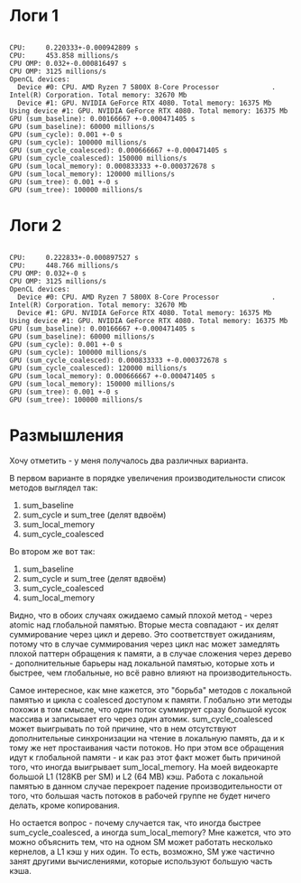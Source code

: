 # Логи 1

```

CPU:     0.220333+-0.000942809 s
CPU:     453.858 millions/s
CPU OMP: 0.032+-0.000816497 s
CPU OMP: 3125 millions/s
OpenCL devices:
  Device #0: CPU. AMD Ryzen 7 5800X 8-Core Processor             . Intel(R) Corporation. Total memory: 32670 Mb
  Device #1: GPU. NVIDIA GeForce RTX 4080. Total memory: 16375 Mb
Using device #1: GPU. NVIDIA GeForce RTX 4080. Total memory: 16375 Mb
GPU (sum_baseline): 0.00166667 +-0.000471405 s
GPU (sum_baseline): 60000 millions/s
GPU (sum_cycle): 0.001 +-0 s
GPU (sum_cycle): 100000 millions/s
GPU (sum_cycle_coalesced): 0.000666667 +-0.000471405 s
GPU (sum_cycle_coalesced): 150000 millions/s
GPU (sum_local_memory): 0.000833333 +-0.000372678 s
GPU (sum_local_memory): 120000 millions/s
GPU (sum_tree): 0.001 +-0 s
GPU (sum_tree): 100000 millions/s

```

# Логи 2

```

CPU:     0.222833+-0.000897527 s
CPU:     448.766 millions/s
CPU OMP: 0.032+-0 s
CPU OMP: 3125 millions/s
OpenCL devices:
  Device #0: CPU. AMD Ryzen 7 5800X 8-Core Processor             . Intel(R) Corporation. Total memory: 32670 Mb
  Device #1: GPU. NVIDIA GeForce RTX 4080. Total memory: 16375 Mb
Using device #1: GPU. NVIDIA GeForce RTX 4080. Total memory: 16375 Mb
GPU (sum_baseline): 0.00166667 +-0.000471405 s
GPU (sum_baseline): 60000 millions/s
GPU (sum_cycle): 0.001 +-0 s
GPU (sum_cycle): 100000 millions/s
GPU (sum_cycle_coalesced): 0.000833333 +-0.000372678 s
GPU (sum_cycle_coalesced): 120000 millions/s
GPU (sum_local_memory): 0.000666667 +-0.000471405 s
GPU (sum_local_memory): 150000 millions/s
GPU (sum_tree): 0.001 +-0 s
GPU (sum_tree): 100000 millions/s

```

# Размышления 

Хочу отметить - у меня получалось два различных варианта.

В первом варианте в порядке увеличения производительности список методов выглядел так:

1. sum_baseline
2. sum_cycle и sum_tree (делят вдвоём)
3. sum_local_memory
4. sum_cycle_coalesced

Во втором же вот так:

1. sum_baseline
2. sum_cycle и sum_tree (делят вдвоём)
3. sum_cycle_coalesced
4. sum_local_memory

Видно, что в обоих случаях ожидаемо самый плохой метод - через atomic над глобальной памятью. Вторые места совпадают - их делят суммирование через цикл и дерево. Это соответствует ожиданиям, потому что в случае суммирования через цикл нас может замедлять плохой паттерн обращения к памяти, а в случае сложения через дерево - дополнительные барьеры над локальной памятью, которые хоть и быстрее, чем глобальные, но всё равно влияют на производительность.

Самое интересное, как мне кажется, это "борьба" методов с локальной памятью и цикла с coalesced доступом к памяти. Глобально эти методы похожи в том смысле, что один поток суммирует сразу большой кусок массива и записывает его через один атомик. sum_cycle_coalesced может выигрывать по той причине, что в нем отсутствуют дополнительные синхронизации на чтение в локальную память, да и к тому же нет простаивания части потоков. Но при этом все обращения идут к глобальной памяти - и как раз этот факт может быть причиной того, что иногда выигрывает sum_local_memory. На моей видеокарте большой L1 (128KB per SM) и L2 (64 MB) кэш. Работа с локальной памятью в данном случае перекроет падение производительности от того, что большая часть потоков в рабочей группе не будет ничего делать, кроме копирования. 

Но остается вопрос - почему случается так, что иногда быстрее sum_cycle_coalesced, а иногда sum_local_memory? Мне кажется, что это можно объяснить тем, что на одном SM может работать несколько кернелов, а L1 кэш у них один. То есть, возможно, SM уже частично занят другими вычислениями, которые используют большую часть кэша.